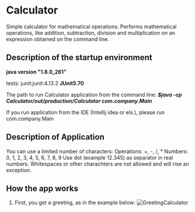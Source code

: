 # Calculator
 Simple calculator for mathematical operations. Performs mathematical
 operations, like addition, subtraction, division and multiplication 
 on an expression obtained on the command line. 
 
## Description of the startup environment
**java version "1.8.0_261"**

tests:
junit:junit:4.13.2
**JUnit5.70**

The path to run Calculator application from the command line:
***$java -cp Calculator/out/production/Calculator com.company.Main***

If you run application from the IDE (Intellij idea or els.),
 please run com.company.Main 

## Description of Application
You can use a limited number of characters:
Operations: +, -, /, *
Numbers: 0, 1, 2, 3, 4, 5, 6, 7, 8, 9
Use dot (example 12.345) as separator in real numbers.
Whitespaces or other charachters are not allowed and will rise an exception.

## How the app works
1. First, you get a greeting, as in the example below:
![GreetingCalculator](https://github.com/Aleksandr-Elizarov/Calculator/main/images/GreetingCalculator.png)